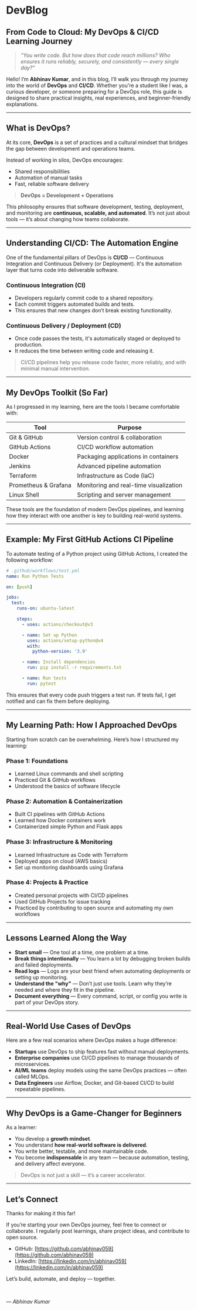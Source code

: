 # DevBlog

## From Code to Cloud: My DevOps & CI/CD Learning Journey
> _“You write code. But how does that code reach millions? Who ensures it runs reliably, securely, and consistently — every single day?”_

Hello! I’m **Abhinav Kumar**, and in this blog, I’ll walk you through my journey into the world of **DevOps** and **CI/CD**. Whether you're a student like I was, a curious developer, or someone preparing for a DevOps role, this guide is designed to share practical insights, real experiences, and beginner-friendly explanations.

---

## What is DevOps?

At its core, **DevOps** is a set of practices and a cultural mindset that bridges the gap between development and operations teams.

Instead of working in silos, DevOps encourages:
- Shared responsibilities
- Automation of manual tasks
- Fast, reliable software delivery

> **DevOps = Development + Operations**

This philosophy ensures that software development, testing, deployment, and monitoring are **continuous, scalable, and automated**. It’s not just about tools — it’s about changing how teams collaborate.

---

## Understanding CI/CD: The Automation Engine

One of the fundamental pillars of DevOps is **CI/CD** — Continuous Integration and Continuous Delivery (or Deployment). It's the automation layer that turns code into deliverable software.

### Continuous Integration (CI)
- Developers regularly commit code to a shared repository.
- Each commit triggers automated builds and tests.
- This ensures that new changes don’t break existing functionality.

### Continuous Delivery / Deployment (CD)
- Once code passes the tests, it's automatically staged or deployed to production.
- It reduces the time between writing code and releasing it.

> CI/CD pipelines help you release code faster, more reliably, and with minimal manual intervention.

---

## My DevOps Toolkit (So Far)

As I progressed in my learning, here are the tools I became comfortable with:

| Tool                  | Purpose                                 |
|-----------------------|-----------------------------------------|
| Git & GitHub          | Version control & collaboration         |
| GitHub Actions        | CI/CD workflow automation               |
| Docker                | Packaging applications in containers    |
| Jenkins               | Advanced pipeline automation            |
| Terraform             | Infrastructure as Code (IaC)            |
| Prometheus & Grafana  | Monitoring and real-time visualization  |
| Linux Shell           | Scripting and server management         |

These tools are the foundation of modern DevOps pipelines, and learning how they interact with one another is key to building real-world systems.

---

## Example: My First GitHub Actions CI Pipeline

To automate testing of a Python project using GitHub Actions, I created the following workflow:

```yaml
# .github/workflows/test.yml
name: Run Python Tests

on: [push]

jobs:
  test:
    runs-on: ubuntu-latest

    steps:
      - uses: actions/checkout@v3

      - name: Set up Python
        uses: actions/setup-python@v4
        with:
          python-version: '3.9'

      - name: Install dependencies
        run: pip install -r requirements.txt

      - name: Run tests
        run: pytest
````

This ensures that every code push triggers a test run. If tests fail, I get notified and can fix them before deploying.

---

## My Learning Path: How I Approached DevOps

Starting from scratch can be overwhelming. Here’s how I structured my learning:

### Phase 1: Foundations

* Learned Linux commands and shell scripting
* Practiced Git & GitHub workflows
* Understood the basics of software lifecycle

### Phase 2: Automation & Containerization

* Built CI pipelines with GitHub Actions
* Learned how Docker containers work
* Containerized simple Python and Flask apps

### Phase 3: Infrastructure & Monitoring

* Learned Infrastructure as Code with Terraform
* Deployed apps on cloud (AWS basics)
* Set up monitoring dashboards using Grafana

### Phase 4: Projects & Practice

* Created personal projects with CI/CD pipelines
* Used GitHub Projects for issue tracking
* Practiced by contributing to open source and automating my own workflows

---

## Lessons Learned Along the Way

* **Start small** — One tool at a time, one problem at a time.
* **Break things intentionally** — You learn a lot by debugging broken builds and failed deployments.
* **Read logs** — Logs are your best friend when automating deployments or setting up monitoring.
* **Understand the "why"** — Don’t just use tools. Learn why they’re needed and where they fit in the pipeline.
* **Document everything** — Every command, script, or config you write is part of your DevOps story.

---

## Real-World Use Cases of DevOps

Here are a few real scenarios where DevOps makes a huge difference:

* **Startups** use DevOps to ship features fast without manual deployments.
* **Enterprise companies** use CI/CD pipelines to manage thousands of microservices.
* **AI/ML teams** deploy models using the same DevOps practices — often called MLOps.
* **Data Engineers** use Airflow, Docker, and Git-based CI/CD to build repeatable pipelines.

---

## Why DevOps is a Game-Changer for Beginners

As a learner:

* You develop a **growth mindset**.
* You understand **how real-world software is delivered**.
* You write better, testable, and more maintainable code.
* You become **indispensable** in any team — because automation, testing, and delivery affect everyone.

> DevOps is not just a skill — it’s a career accelerator.

---

## Let’s Connect

Thanks for making it this far!

If you’re starting your own DevOps journey, feel free to connect or collaborate. I regularly post learnings, share project ideas, and contribute to open source.

* GitHub: [https://github.com/abhinav059](https://github.com/abhinav059)
* LinkedIn: [https://linkedin.com/in/abhinav059](https://linkedin.com/in/abhinav059)

Let’s build, automate, and deploy — together.

<br>

*— Abhinav Kumar*
